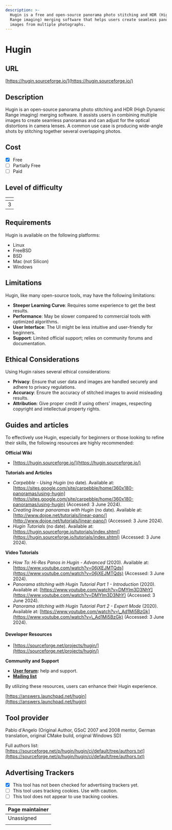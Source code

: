 ```yaml
---
description: >-
  Hugin is a free and open-source panorama photo stitching and HDR (High Dynamic
  Range imaging) merging software that helps users create seamless panoramic
  images from multiple photographs.
---
```


# Hugin

## URL

[https://hugin.sourceforge.io/](https://hugin.sourceforge.io/)

## Description

Hugin is an open-source panorama photo stitching and HDR (High Dynamic Range imaging) merging software. It assists users in combining multiple images to create seamless panoramas and can adjust for the optical distortions in camera lenses. A common use case is producing wide-angle shots by stitching together several overlapping photos.

## Cost

* [x] Free
* [ ] Partially Free
* [ ] Paid

## Level of difficulty

<table><thead><tr><th data-type="rating" data-max="5"></th></tr></thead><tbody><tr><td>3</td></tr></tbody></table>

## Requirements

Hugin is available on the following platforms:

* Linux&#x20;
* FreeBSD
* BSD
* Mac (not Silicon)
* Windows

## Limitations

Hugin, like many open-source tools, may have the following limitations:

* **Steeper Learning Curve**: Requires some experience to get the best results.
* **Performance**: May be slower compared to commercial tools with optimized algorithms.
* **User Interface**: The UI might be less intuitive and user-friendly for beginners.
* **Support**: Limited official support; relies on community forums and documentation.

## Ethical Considerations

Using Hugin raises several ethical considerations:

* **Privacy**: Ensure that user data and images are handled securely and adhere to privacy regulations.
* **Accuracy**: Ensure the accuracy of stitched images to avoid misleading results.
* **Attribution**: Give proper credit if using others' images, respecting copyright and intellectual property rights.

## Guides and articles

To effectively use Hugin, especially for beginners or those looking to refine their skills, the following resources are highly recommended:

**Official Wiki**&#x20;

* [https://hugin.sourceforge.io/](https://hugin.sourceforge.io/)

**Tutorials and Articles**

* _Carpebble - Using Hugin_ (no date). Available at: [https://sites.google.com/site/carpebble/home/360x180-panoramas/using-hugin](https://sites.google.com/site/carpebble/home/360x180-panoramas/using-hugin) (Accessed: 3 June 2024).
* _Creating linear panoramas with Hugin_ (no date). Available at: [http://www.dojoe.net/tutorials/linear-pano/](http://www.dojoe.net/tutorials/linear-pano/) (Accessed: 3 June 2024).
* _Hugin Tutorials_ (no date). Available at: [https://hugin.sourceforge.io/tutorials/index.shtml](https://hugin.sourceforge.io/tutorials/index.shtml) (Accessed: 3 June 2024).

**Video Tutorials**

* _How To: Hi-Res Panos in Hugin - Advanced_ (2020). Available at: [https://www.youtube.com/watch?v=06jXEJMTQds](https://www.youtube.com/watch?v=06jXEJMTQds) (Accessed: 3 June 2024).
* _Panorama stitching with Hugin Tutorial Part 1 - Introduction_ (2020). Available at: [https://www.youtube.com/watch?v=DMYlm3D3NhY](https://www.youtube.com/watch?v=DMYlm3D3NhY) (Accessed: 3 June 2024).
* _Panorama stitching with Hugin Tutorial Part 2 - Expert Mode_ (2020). Available at: [https://www.youtube.com/watch?v=\_Ad1Mi5BzGk](https://www.youtube.com/watch?v=\_Ad1Mi5BzGk) (Accessed: 3 June 2024).

#### Developer Resources

* [https://sourceforge.net/projects/hugin/](https://sourceforge.net/projects/hugin/)

**Community and Support**

* [**User forum**](https://answers.launchpad.net/hugin)**:** help and support.
* [**Mailing list**](https://sourceforge.net/p/hugin/mailman/)

By utilizing these resources, users can enhance their Hugin experience.

[https://answers.launchpad.net/hugin](https://answers.launchpad.net/hugin)

## Tool provider

Pablo d'Angelo (Original Author, GSoC 2007 and 2008 mentor, German translation, original CMake build, original Windows SD)

Full authors list: [https://sourceforge.net/p/hugin/hugin/ci/default/tree/authors.txt](https://sourceforge.net/p/hugin/hugin/ci/default/tree/authors.txt)

## Advertising Trackers

* [x] This tool has not been checked for advertising trackers yet.
* [ ] This tool uses tracking cookies. Use with caution.
* [ ] This tool does not appear to use tracking cookies.

| Page maintainer |
| --------------- |
| Unassigned      |
|                 |
